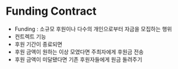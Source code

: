 # Funding Contract

- Funding : 소규모 후원이나 다수의 개인으로부터 자금을 모집하는 행위
- 컨트렉트 기능
- 후원 기간이 종료되면
- 후원 금액이 원하는 이상 모였다면 주최자에게 후원금 전송
- 후원 금액이 미달됐다면 기존 후원자들에게 원금 돌려주기
